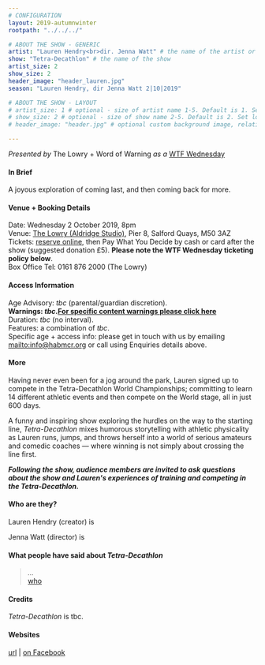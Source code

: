 ```yaml
---
# CONFIGURATION
layout: 2019-autumnwinter
rootpath: "../../../"

# ABOUT THE SHOW - GENERIC
artist: "Lauren Hendry<br>dir. Jenna Watt" # the name of the artist or company
show: "Tetra-Decathlon" # the name of the show
artist_size: 2
show_size: 2
header_image: "header_lauren.jpg"   
season: "Lauren Hendry, dir Jenna Watt 2|10|2019"

# ABOUT THE SHOW - LAYOUT
# artist_size: 1 # optional - size of artist name 1-5. Default is 1. Set longer names to lower values
# show_size: 2 # optional - size of show name 2-5. Default is 2. Set longer names to lower values
# header_image: "header.jpg" # optional custom background image, relative to current page

---
```

*Presented by* The Lowry + Word of Warning *as a* <a href="http://thelowry.com/about-us/festivals-projects/take-a-risk/wtf-wednesday" target="_blank">WTF Wednesday</a>
         
#### In Brief      
A joyous exploration of coming last, and then coming back for more.    
           
#### Venue + Booking Details           
Date: Wednesday 2 October 2019, 8pm        
Venue: <a href="http://thelowry.com/visit-lowry/how-to-get-here" target="_blank">The Lowry (Aldridge Studio)</a>, Pier 8, Salford Quays, M50 3AZ         
Tickets: <a href="http://thelowry.com/whats-on/lauren-hendry-tetra-decathlon" target="_blank">reserve online</a>, then Pay What You Decide by cash or card after the show (suggested donation £5). **Please note the WTF Wednesday ticketing policy below**.          
Box Office Tel: 0161 876 2000 (The Lowry)          
          
#### Access Information        
Age Advisory: *tbc* (parental/guardian discretion).<br>**Warnings: *tbc*.[For specific content warnings please click here](/contentwarnings)**<br>Duration: *tbc* (no interval).<br>Features: a combination of *tbc*.<br>Specific age + access info: please get in touch with us by emailing <mailto:info@habmcr.org> or call using Enquiries details above.        
             
#### More         
Having never even been for a jog around the park, Lauren signed up to compete in the Tetra-Decathlon World Championships; committing to learn 14 different athletic events and then compete on the World stage, all in just 600 days.          
        
A funny and inspiring show exploring the hurdles on the way to the starting line, *Tetra-Decathlon* mixes humorous storytelling with athletic physicality as Lauren runs, jumps, and throws herself into a world of serious amateurs and comedic coaches — where winning is not simply about crossing the line first.       
         
***Following the show, audience members are invited to ask questions about the show and Lauren's experiences of training and competing in the Tetra-Decathlon.***          
           
#### Who are they?        
Lauren Hendry (creator) is         
           
Jenna Watt (director) is          
         
#### What people have said about *Tetra-Decathlon*         
>*…*<br><a href="http://" target="_blank">who</a>        
        
#### Credits          
*Tetra-Decathlon* is tbc.            
         
#### Websites          
<a href="http://" target="_blank">url</a> | <a href="http://www.facebook.com/" target="_blank"> on Facebook</a>
